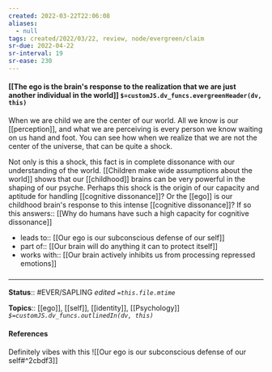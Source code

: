 ```yaml
---
created: 2022-03-22T22:06:08 
aliases:
  - null
tags: created/2022/03/22, review, node/evergreen/claim
sr-due: 2022-04-22
sr-interval: 19
sr-ease: 230
---
```


#### [[The ego is the brain's response to the realization that we are just another individual in the world]] `$=customJS.dv_funcs.evergreenHeader(dv, this)`

When we are child we are the center of our world. All we know is our [[perception]], and what we are perceiving is every person we know waiting on us hand and foot.
You can see how when we realize that we are not the center of the universe, that can be quite a shock.

Not only is this a shock, this fact is in complete dissonance with our understanding of the world.
[[Children make wide assumptions about the world]] shows that our [[childhood]] brains can be very powerful in the shaping of our psyche. 
Perhaps this shock is the origin of our capacity and aptitude for handling [[cognitive dissonance]]? Or the [[ego]] is our childhood brain's response to this intense [[cognitive dissonance]]?
If so this
answers:: [[Why do humans have such a high capacity for cognitive dissonance]]

- leads to:: [[Our ego is our subconscious defense of our self]]
- part of:: [[Our brain will do anything it can to protect itself]]
- works with:: [[Our brain actively inhibits us from processing repressed emotions]]

### <hr class="footnote"/>

**Status**:: #EVER/SAPLING 
*edited `=this.file.mtime`*

**Topics**:: [[ego]], [[self]], [[identity]], [[Psychology]]
*`$=customJS.dv_funcs.outlinedIn(dv, this)`*

#### References

Definitely vibes with this
![[Our ego is our subconscious defense of our self#^2cbdf3]]
